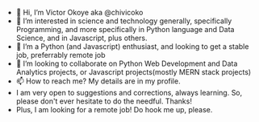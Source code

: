 - 👋 Hi, I’m Victor Okoye aka @chivicoko
- 👀 I’m interested in science and technology generally, specifically Programming, and more specifically in Python language and Data Science, and in Javascript, plus others.
- 🌱 I’m a Python (and Javascript) enthusiast, and looking to get a stable job, preferrably remote job
- 💞️ I’m looking to collaborate on Python Web Development and Data Analytics projects, or Javascript projects(mostly MERN stack projects)
- 📫 How to reach me? My details are in my profile.
- I am very open to suggestions and corrections, always learning. So, please don't ever hesitate to do the needful. Thanks!
- Plus, I am looking for a remote job! Do hook me up, please.

<!---
chivicoko/chivicoko is a ✨ special ✨ repository because its `README.md` (this file) appears on your GitHub profile.
You can click the Preview link to take a look at your changes.
--->
